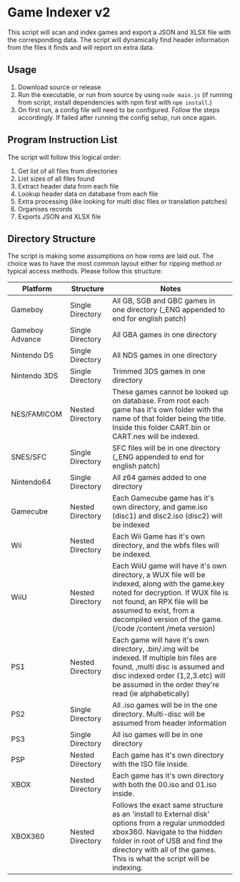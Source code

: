 # Game Indexer v2

This script will scan and index games and export a JSON and XLSX file with the corresponding data. The script will dynamically find header information from the files it finds and will report on extra data.

## Usage

1. Download source or release
2. Run the executable, or run from source by using ```node main.js``` (if running from script, install dependencies with npm first with ```npm install```.)
3. On first run, a config file will need to be configured. Follow the steps accordingly. If failed after running the config setup, run once again.

## Program Instruction List

The script will follow this logical order: 

1. Get list of all files from directories
2. List sizes of all files found
3. Extract header data from each file
4. Lookup header data on database from each file
5. Extra processing (like looking for multi disc files or translation patches)
6. Organises records
7. Exports JSON and XLSX file

## Directory Structure

The script is making some assumptions on how roms are laid out. The choice was to have the most common layout either for ripping method or typical access methods. Please follow this structure:

| Platform | Structure | Notes |
|---|---|---|
|Gameboy | Single Directory | All GB, SGB and GBC games in one directory (_ENG appended to end for english patch)|
|Gameboy Advance| Single Directory| All GBA games in one directory|
| Nintendo DS | Single Directory | All NDS games in one directory|
| Nintendo 3DS | Single Directory | Trimmed 3DS games in one directory|
| NES/FAMICOM | Nested Directory | These games cannot be looked up on database. From root each game has it's own folder with the name of that folder being the title. Inside this folder CART.bin or CART.nes will be indexed. |
| SNES/SFC |Single Directory| SFC files will be in one directory (_ENG appended to end for english patch)|
| Nintendo64 | Single Directory | All z64 games added to one directory|
| Gamecube | Nested Directory | Each Gamecube game has it's own directory, and game.iso (disc1) and disc2.iso (disc2) will be indexed|
| Wii | Nested Directory | Each Wii Game has it's own directory, and the wbfs files will be indexed. |
| WiiU | Nested Directory | Each WiiU game will have it's own directory, a WUX file will be indexed, along with the game.key noted for decryption. If WUX file is not found, an RPX file will be assumed to exist, from a decompiled version of the game. (/code /content /meta version) |
| PS1 | Nested Directory | Each game will have it's own directory, .bin/.img will be indexed. If multiple bin files are found, ,multi disc is assumed and disc indexed order (1,2,3.etc) will be assumed in the order they're read (ie alphabetically) |
| PS2 | Single Directory | All .iso games will be in the one directory. Multi-disc will be assumed from header information |
| PS3 | Single Directory | All iso games will be in one directory |
| PSP | Nested Directory | Each game has it's own directory with the ISO file inside.|
| XBOX | Nested Directory | Each game has it's own directory with both the 00.iso and 01.iso inside. |
| XBOX360 | Nested Directory | Follows the exact same structure as an 'install to External disk' options from a regular unmodded xbox360. Navigate to the hidden folder in root of USB and find the directory with all of the games. This is what the script will be indexing. |